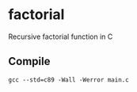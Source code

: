 # factorial
Recursive factorial function in C

## Compile
```
gcc --std=c89 -Wall -Werror main.c
```
